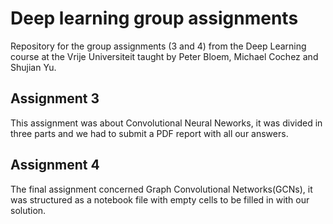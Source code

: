 # Deep learning group assignments
Repository for the group assignments (3 and 4) from the Deep Learning course at the Vrije Universiteit taught by Peter Bloem, Michael Cochez and Shujian Yu.
## Assignment 3
This assignment was about Convolutional Neural Neworks, it was divided in three parts and we had to submit a PDF report with all our answers.
## Assignment 4
The final assignment concerned Graph Convolutional Networks(GCNs), it was structured as a notebook file with empty cells to be filled in with our solution.
